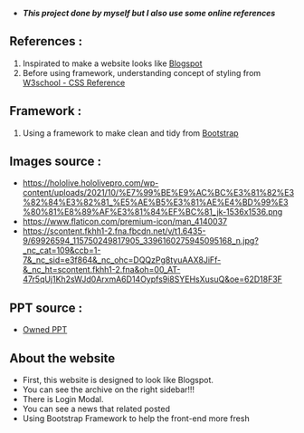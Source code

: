 * _**This project done by myself but I also use some online references**_

## **References :**
1. Inspirated to make a website looks like [Blogspot](https://www.blogger.com/about/?bpli=1)
3. Before using framework, understanding concept of styling from [W3school - CSS Reference](https://www.w3schools.com/cssref/default.asp)

## **Framework :**
1. Using a framework to make clean and tidy from [Bootstrap](https://getbootstrap.com/)

## **Images source :**
- https://hololive.hololivepro.com/wp-content/uploads/2021/10/%E7%99%BE%E9%AC%BC%E3%81%82%E3%82%84%E3%82%81_%E5%AE%B5%E3%81%AE%E4%BD%99%E3%80%81%E8%89%AF%E3%81%84%EF%BC%81_jk-1536x1536.png
- https://www.flaticon.com/premium-icon/man_4140037
- https://scontent.fkhh1-2.fna.fbcdn.net/v/t1.6435-9/69926594_115750249817905_3396160275945095168_n.jpg?_nc_cat=109&ccb=1-7&_nc_sid=e3f864&_nc_ohc=DQQzPg8tyuAAX8JiFf-&_nc_ht=scontent.fkhh1-2.fna&oh=00_AT-47r5qUj1Kh2sWJd0ArxmA6D14Oypfs9i8SYEHsXusuQ&oe=62D18F3F

## **PPT source :**
- [Owned PPT](https://onedrive.live.com/View.aspx?resid=EE10EDE023BB17A4!11247&wdSlideId=256&wdModeSwitchTime=1646364184448&authkey=!AE0KLSonFfuHJTg)

## **About the website**
* First, this website is designed to look like Blogspot.
* You can see the archive on the right sidebar!!! 
* There is Login Modal.
* You can see a news that related posted
* Using Bootstrap Framework to help the front-end more fresh
